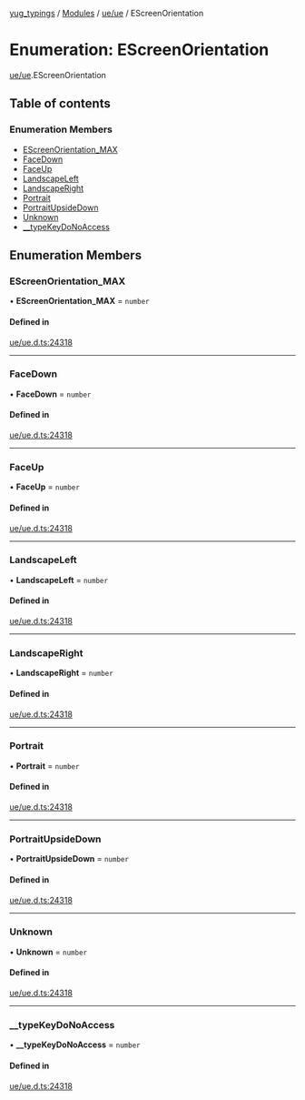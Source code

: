 [yug_typings](../README.md) / [Modules](../modules.md) / [ue/ue](../modules/ue_ue.md) / EScreenOrientation

# Enumeration: EScreenOrientation

[ue/ue](../modules/ue_ue.md).EScreenOrientation

## Table of contents

### Enumeration Members

- [EScreenOrientation\_MAX](ue_ue.EScreenOrientation.md#escreenorientation_max)
- [FaceDown](ue_ue.EScreenOrientation.md#facedown)
- [FaceUp](ue_ue.EScreenOrientation.md#faceup)
- [LandscapeLeft](ue_ue.EScreenOrientation.md#landscapeleft)
- [LandscapeRight](ue_ue.EScreenOrientation.md#landscaperight)
- [Portrait](ue_ue.EScreenOrientation.md#portrait)
- [PortraitUpsideDown](ue_ue.EScreenOrientation.md#portraitupsidedown)
- [Unknown](ue_ue.EScreenOrientation.md#unknown)
- [\_\_typeKeyDoNoAccess](ue_ue.EScreenOrientation.md#__typekeydonoaccess)

## Enumeration Members

### EScreenOrientation\_MAX

• **EScreenOrientation\_MAX** = `number`

#### Defined in

[ue/ue.d.ts:24318](https://github.com/YugMetaverse/yug_typings/blob/b7d9b19/ue/ue.d.ts#L24318)

___

### FaceDown

• **FaceDown** = `number`

#### Defined in

[ue/ue.d.ts:24318](https://github.com/YugMetaverse/yug_typings/blob/b7d9b19/ue/ue.d.ts#L24318)

___

### FaceUp

• **FaceUp** = `number`

#### Defined in

[ue/ue.d.ts:24318](https://github.com/YugMetaverse/yug_typings/blob/b7d9b19/ue/ue.d.ts#L24318)

___

### LandscapeLeft

• **LandscapeLeft** = `number`

#### Defined in

[ue/ue.d.ts:24318](https://github.com/YugMetaverse/yug_typings/blob/b7d9b19/ue/ue.d.ts#L24318)

___

### LandscapeRight

• **LandscapeRight** = `number`

#### Defined in

[ue/ue.d.ts:24318](https://github.com/YugMetaverse/yug_typings/blob/b7d9b19/ue/ue.d.ts#L24318)

___

### Portrait

• **Portrait** = `number`

#### Defined in

[ue/ue.d.ts:24318](https://github.com/YugMetaverse/yug_typings/blob/b7d9b19/ue/ue.d.ts#L24318)

___

### PortraitUpsideDown

• **PortraitUpsideDown** = `number`

#### Defined in

[ue/ue.d.ts:24318](https://github.com/YugMetaverse/yug_typings/blob/b7d9b19/ue/ue.d.ts#L24318)

___

### Unknown

• **Unknown** = `number`

#### Defined in

[ue/ue.d.ts:24318](https://github.com/YugMetaverse/yug_typings/blob/b7d9b19/ue/ue.d.ts#L24318)

___

### \_\_typeKeyDoNoAccess

• **\_\_typeKeyDoNoAccess** = `number`

#### Defined in

[ue/ue.d.ts:24318](https://github.com/YugMetaverse/yug_typings/blob/b7d9b19/ue/ue.d.ts#L24318)
